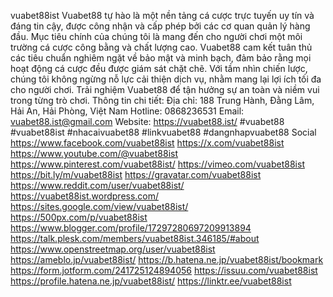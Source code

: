 vuabet88ist
Vuabet88 tự hào là một nền tảng cá cược trực tuyến uy tín và đáng tin cậy, được công nhận và cấp phép bởi các cơ quan quản lý hàng đầu. Mục tiêu chính của chúng tôi là mang đến cho người chơi một môi trường cá cược công bằng và chất lượng cao. Vuabet88 cam kết tuân thủ các tiêu chuẩn nghiêm ngặt về bảo mật và minh bạch, đảm bảo rằng mọi hoạt động cá cược đều được giám sát chặt chẽ. Với tầm nhìn chiến lược, chúng tôi không ngừng nỗ lực cải thiện dịch vụ, nhằm mang lại lợi ích tối đa cho người chơi. Trải nghiệm Vuabet88 để tận hưởng sự an toàn và niềm vui trong từng trò chơi.
Thông tin chi tiết: 
Địa chỉ: 188 Trung Hành, Đằng Lâm, Hải An, Hải Phòng, Việt Nam
Hotline: 0868236531
Email: vuabet88.ist@gmail.com
Website: https://vuabet88.ist/
#vuabet88 #vuabet88ist #nhacaivuabet88 #linkvuabet88 #dangnhapvuabet88
Social
https://www.facebook.com/vuabet88ist
https://x.com/vuabet88ist
https://www.youtube.com/@vuabet88ist
https://www.pinterest.com/vuabet88ist/
https://vimeo.com/vuabet88ist
https://bit.ly/m/vuabet88ist
https://gravatar.com/vuabet88ist
https://www.reddit.com/user/vuabet88ist/
https://vuabet88ist.wordpress.com/
https://sites.google.com/view/vuabet88ist/
https://500px.com/p/vuabet88ist
https://www.blogger.com/profile/17297280697209913894
https://talk.plesk.com/members/vuabet88ist.346185/#about
https://www.openstreetmap.org/user/vuabet88ist
https://ameblo.jp/vuabet88ist/
https://b.hatena.ne.jp/vuabet88ist/bookmark
https://form.jotform.com/241725124894056
https://issuu.com/vuabet88ist
https://profile.hatena.ne.jp/vuabet88ist/
https://linktr.ee/vuabet88ist
